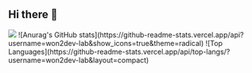 ## Hi there 👋
<img src="https://capsule-render.vercel.app/api?type=venom&height=200&text=won2dev-lab&fontSize=70&stroke=FFFFFF&color=gradient&customColorList=0,2,5&animate=true" />
![Anurag's GitHub stats](https://github-readme-stats.vercel.app/api?username=won2dev-lab&show_icons=true&theme=radical)
![Top Languages](https://github-readme-stats.vercel.app/api/top-langs/?username=won2dev-lab&layout=compact)
